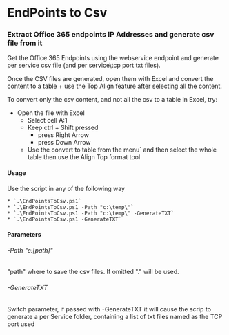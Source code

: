 ﻿# EndPoints to Csv

### Extract Office 365 endpoints IP Addresses and generate csv file from it

  Get the Office 365 Endpoints using the webservice endpoint and generate per service csv file (and per service\tcp port txt files). <br>

  Once the CSV files are generated, open them with Excel and convert the content to a table + use the Top Align feature after selecting all the content.<br>
  
  To convert only the csv content, and not all the csv to a table in Excel, try:
  * Open the file with Excel
      * Select cell A:1
      * Keep ctrl + Shift pressed
         * press Right Arrow 
         * press Down Arrow
      * Use the convert to table from the menu` and then select the whole table then use the Align Top format tool

#### Usage <br>
Use the script in any of the following way <br>

    * `.\EndPointsToCsv.ps1`
    * `.\EndPointsToCsv.ps1 -Path "c:\temp\"`
    * `.\EndPointsToCsv.ps1 -Path "c:\temp\" -GenerateTXT`
    * `.\EndPointsToCsv.ps1 -GenerateTXT`



#### Parameters <br>

###### -Path "c:\[path]" <br>
"path\" where to save the csv files. If omitted ".\" will be used.

###### -GenerateTXT <br>
Switch parameter, if passed with -GenerateTXT it will cause the scrip to generate a per Service folder, containing a list of txt files named as the TCP port used